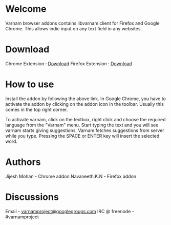 # Welcome

Varnam browser addons contains libvarnam client for Firefox and Google Chrome. This allows indic input on any text field in any websites.  

# Download

Chrome Extension : [Download](https://chrome.google.com/webstore/detail/varnam-ime/abcfkeabpcanobhdmcmdabejaamephaf)
Firefox Extension : [Download](http://notavailable.com)

# How to use

Install the addon by following the above link. In Google Chrome, you have to activate the addon by clicking on the addon icon in the toolbar. Usually this comes in the top right corner.

To activate varnam, click on the textbox, right click and choose the required language from the "Varnam" menu. Start typing the text and you will see varnam starts giving suggestions. Varnam fetches suggestions from server while you type. Pressing the SPACE or ENTER key will insert the selected word.  

# Authors

Jijesh Mohan - Chrome addon
Navaneeth.K.N - Firefox addon

# Discussions

Email - varnamproject@googlegroups.com
IRC @ freenode - #varnamproject
